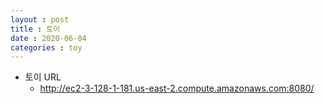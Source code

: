 ```yaml
---
layout : post
title : 토이
date : 2020-06-04
categories : toy
---
```

+ 토이 URL
	+ http://ec2-3-128-1-181.us-east-2.compute.amazonaws.com:8080/
